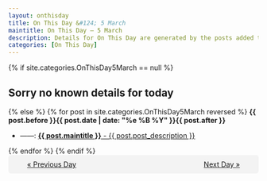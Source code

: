 ```yaml
---
layout: onthisday
title: On This Day &#124; 5 March
maintitle: On This Day — 5 March
description: Details for On This Day are generated by the posts added to the website so the content is subject to changes/updates over time.
categories: [On This Day]
---
```


{% if site.categories.OnThisDay5March == null %}
<h2>Sorry no known details for today</h2>
{% else %}
{% for post in site.categories.OnThisDay5March reversed %}
<strong>{{ post.before }}{{ post.date | date: "%e %B %Y" }}{{ post.after }}</strong>
<ul>
<li> ——: <a class="{{ post.class }}" href="{{ post.url }}"><strong>{{ post.maintitle }}</strong> - {{ post.post_description }}</a></li>
</ul>
{% endfor %}
{% endif %}
<br />
<div style="background-color: #f3f3f3; padding: 10px; border-radius: 5px; text-align: center; display: flex; justify-content: space-evenly;">
<a href="/onthisday/03/03-04">« Previous Day</a>
<span style="visibility:hidden;">[ Visit Leap Year February 29 ]</span>
<a href="/onthisday/03/03-06">Next Day »</a>
</div>
